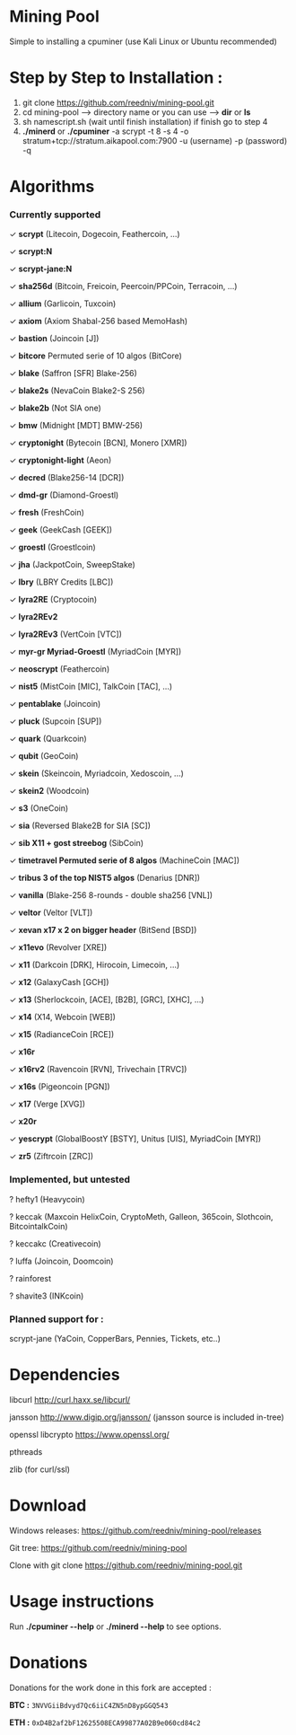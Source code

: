 # Mining Pool

Simple to installing a cpuminer (use Kali Linux or Ubuntu recommended)

# Step by Step to Installation :

1. git clone https://github.com/reedniv/mining-pool.git
2. cd mining-pool --> directory name or you can use --> **dir** or **ls**
3. sh namescript.sh (wait until finish installation) if finish go to step 4
4. **./minerd** or **./cpuminer** -a scrypt -t 8 -s 4 -o stratum+tcp://stratum.aikapool.com:7900 -u (username) -p (password) -q

# Algorithms

 ### Currently supported

✓ **scrypt** (Litecoin, Dogecoin, Feathercoin, ...)

✓ **scrypt:N**

✓ **scrypt-jane:N**

✓ **sha256d** (Bitcoin, Freicoin, Peercoin/PPCoin, Terracoin, ...)

✓ **allium** (Garlicoin, Tuxcoin)

✓ **axiom** (Axiom Shabal-256 based MemoHash)

✓ **bastion** (Joincoin [J])

✓ **bitcore** Permuted serie of 10 algos (BitCore)

✓ **blake** (Saffron [SFR] Blake-256)

✓ **blake2s** (NevaCoin Blake2-S 256)

✓ **blake2b** (Not SIA one)

✓ **bmw** (Midnight [MDT] BMW-256)

✓ **cryptonight** (Bytecoin [BCN], Monero [XMR])

✓ **cryptonight-light** (Aeon)

✓ **decred** (Blake256-14 [DCR])

✓ **dmd-gr** (Diamond-Groestl)

✓ **fresh** (FreshCoin)

✓ **geek** (GeekCash [GEEK])

✓ **groestl** (Groestlcoin)

✓ **jha** (JackpotCoin, SweepStake)

✓ **lbry** (LBRY Credits [LBC])

✓ **lyra2RE** (Cryptocoin)

✓ **lyra2REv2**

✓ **lyra2REv3** (VertCoin [VTC])

✓ **myr-gr Myriad-Groestl** (MyriadCoin [MYR])

✓ **neoscrypt** (Feathercoin)

✓ **nist5** (MistCoin [MIC], TalkCoin [TAC], ...)

✓ **pentablake** (Joincoin)

✓ **pluck** (Supcoin [SUP])

✓ **quark** (Quarkcoin)

✓ **qubit** (GeoCoin)

✓ **skein** (Skeincoin, Myriadcoin, Xedoscoin, ...)

✓ **skein2** (Woodcoin)

✓ **s3** (OneCoin)

✓ **sia** (Reversed Blake2B for SIA [SC])

✓ **sib X11 + gost streebog** (SibCoin)

✓ **timetravel Permuted serie of 8 algos** (MachineCoin [MAC])

✓ **tribus 3 of the top NIST5 algos** (Denarius [DNR])

✓ **vanilla** (Blake-256 8-rounds - double sha256 [VNL])

✓ **veltor** (Veltor [VLT])

✓ **xevan x17 x 2 on bigger header** (BitSend [BSD])

✓ **x11evo** (Revolver [XRE])

✓ **x11** (Darkcoin [DRK], Hirocoin, Limecoin, ...)

✓ **x12** (GalaxyCash [GCH])

✓ **x13** (Sherlockcoin, [ACE], [B2B], [GRC], [XHC], ...)

✓ **x14** (X14, Webcoin [WEB])

✓ **x15** (RadianceCoin [RCE])

✓ **x16r**

✓ **x16rv2** (Ravencoin [RVN], Trivechain [TRVC])

✓ **x16s** (Pigeoncoin [PGN])

✓ **x17** (Verge [XVG])

✓ **x20r**

✓ **yescrypt** (GlobalBoostY [BSTY], Unitus [UIS], MyriadCoin [MYR])

✓ **zr5** (Ziftrcoin [ZRC])

### Implemented, but untested

? hefty1 (Heavycoin)

? keccak (Maxcoin HelixCoin, CryptoMeth, Galleon, 365coin, Slothcoin, BitcointalkCoin)

? keccakc (Creativecoin)

? luffa (Joincoin, Doomcoin)

? rainforest

? shavite3 (INKcoin)

### Planned support for :

scrypt-jane (YaCoin, CopperBars, Pennies, Tickets, etc..)

# Dependencies

libcurl http://curl.haxx.se/libcurl/

jansson http://www.digip.org/jansson/ (jansson source is included in-tree)

openssl libcrypto https://www.openssl.org/

pthreads

zlib (for curl/ssl)


# Download

Windows releases: https://github.com/reedniv/mining-pool/releases

Git tree: https://github.com/reedniv/mining-pool

Clone with git clone https://github.com/reedniv/mining-pool.git

# Usage instructions

Run **./cpuminer --help** or **./minerd --help** to see options.

# Donations
Donations for the work done in this fork are accepted :

**BTC :** `3NVVGiiBdvyd7Qc6iiC4ZN5nD8ypGGQ543`

**ETH :** `0xD4B2af2bF12625508ECA99877A02B9e060cd84c2`
